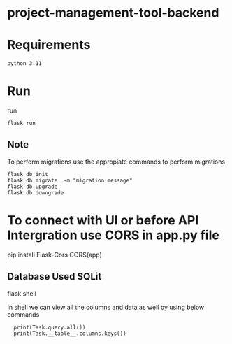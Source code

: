 # project-management-tool-backend


# Requirements

    python 3.11


# Run

run

    flask run                           

## Note

To perform migrations use the appropiate commands to perform migrations

    flask db init              
    flask db migrate  -m "migration message"
    flask db upgrade 
    flask db downgrade

# To connect with UI or before API Intergration use CORS in app.py file
 
 pip install Flask-Cors
 CORS(app)

## Database Used SQLit

flask shell

In shell we can view all the columns and data as well by using below commands

      print(Task.query.all())
      print(Task.__table__.columns.keys())